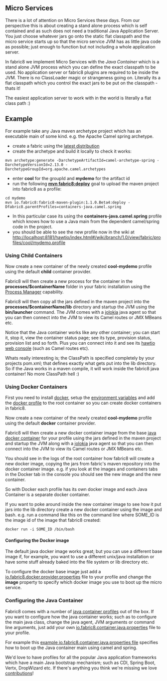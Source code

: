 ## Micro Services

There is a lot of attention on Micro Services these days. From our perspective this is about creating a stand alone process which is self contained and as such does not need a traditional Java Application Server. You just choose whatever jars go onto the static flat classpath and the micro service starts up so that the micro service JVM has as little java code as possible; just enough to function but not including a whole application server.

In fabric8 we implement Micro Services with the _Java Container_ which is a stand alone JVM process which you  can define the exact classpath to be used. No application server or fabric8 plugins are required to be inside the JVM. There is no ClassLoader magic or strangeness going on. Literally its a flat classpath which you control the exact jars to be put on the classpath - thats it!

The easiest application server to work with in the world is literally a flat class path :)

## Example

For example take any Java maven archetype project which has an executable main of some kind. e.g. the Apache Camel spring archetype.

* create a fabric using the [latest distribution](http://fabric8.io/#/site/book/doc/index.md?chapter=getStarted_md
)
* create the archetype and build it locally to check it works:

```
mvn archetype:generate -DarchetypeArtifactId=camel-archetype-spring -DarchetypeVersionId=2.13.0 -DarchetypeGroupId=org.apache.camel.archetypes
```

* enter **cool** for the groupId and **mydemo** for the artifact id
* run the following **[mvn fabric8:deploy](http://fabric8.io/#/site/book/doc/index.md?chapter=mavenPlugin_md)** goal to upload the maven project into fabric8 as a profile:

```
cd mydemo
mvn io.fabric8:fabric8-maven-plugin:1.1.0.Beta4:deploy -Dfabric8.parentProfiles=containers-java.camel.spring
```

* In this particular case its using the **containers-java.camel.spring** profile which knows how to use a Java main from the dependent camel/spring code in the project.
* you should be able to see the new profile now in the wiki at [http://localhost:8181/hawtio/index.html#/wiki/branch/1.0/view/fabric/profiles/cool/mydemo.profile](http://localhost:8181/hawtio/index.html#/wiki/branch/1.0/view/fabric/profiles/cool/mydemo.profile)


### Using Child Containers

Now create a new container of the newly created **cool-mydemo** profile using the default **child** container provider.

Fabric8 will then create a new process for the container in the **processes/$containerName** folder in your fabric installation using the [Process Manager](http://fabric8.io/#/site/book/doc/index.md?chapter=processManager_md) capability.

Fabric8 will then copy all the jars defined in the maven project into the **processes/$containerName/lib** directory and startup the JVM using the **bin/launcher** command. The JVM comes with a [jolokia](http://jolokia.org/) java agent so that you can then connect into the JVM to view its Camel routes or JMX MBeans etc.

Notice that the Java container works like any other container; you can start it, stop it, view the container status page; see its type, provision status, provision list and so forth. Plus you can connect into it and see its [hawtio web console](http://hawt.io/) (such as Camel routes etc).

Whats really interesting is; the ClassPath is specified completely by your projects pom.xml; that defines exactly what gets put into the lib directory. So if the Java works in a maven compile, it will work inside the fabric8 java container! No more ClassPath hell :)

### Using Docker Containers

First you need to install [docker](https://www.docker.io/gettingstarted/#h_installation), setup the [environment variables](http://fabric8.io/#/site/book/doc/index.md?chapter=docker_md) and add the [docker profile](http://fabric8.io/#/site/book/doc/index.md?chapter=docker_md) to the root container so you can create docker containers in fabric8.

Now create a new container of the newly created **cool-mydemo** profile using the default **docker** container provider.

Fabric8 will then create a new docker container image from the base [java docker container](https://github.com/fabric8io/fabric8-java-docker) for your profile using the jars defined in the maven project and startup the JVM along with a [jolokia](http://jolokia.org/) java agent so that you can then connect into the JVM to view its Camel routes or JMX MBeans etc.

You should see in the logs of the root container how fabric8 will create a new docker image, copying the jars from fabric's maven repository into the docker container image. e.g. if you look at the images and containers tabs in the Docker tab in the console you should see the new image and the new container.

So with Docker each profile has its own docker image and each Java Container is a separate docker container.

If you want to poke around inside the new container image to see how it put jars into the lib directory create a new docker container using the image and bash. e.g. run a command like this on the command line where SOME_ID is the image id of the image that fabric8 created:

    docker run -i SOME_ID /bin/bash

#### Configuring the Docker image

The default java docker image works great; but you can use a different base image if, for example, you want to use a different unix/java installation or have some stuff already baked into the file system or lib directory etc.

To configure the docker base image just add a [io.fabric8.docker.provider.properties](https://github.com/fabric8io/fabric8/blob/master/fabric/fabric8-karaf/src/main/resources/distro/fabric/import/fabric/profiles/containers/java.profile/io.fabric8.docker.provider.properties#L17) file to your profile and change the **image** property to specify which docker image you use to boot up the micro service.

### Configuring the Java Container

Fabric8 comes with a number of [java container profiles](https://github.com/fabric8io/fabric8/tree/master/fabric/fabric8-karaf/src/main/resources/distro/fabric/import/fabric/profiles/containers) out of the box. If you want to configure how the java container works; such as to configure the main java class, change the java agent, JVM arguments or command line arguments, just add your own [io.fabric8.container.java.properties](https://github.com/fabric8io/fabric8/blob/master/fabric/fabric8-karaf/src/main/resources/distro/fabric/import/fabric/profiles/containers/java.camel.spring.profile/io.fabric8.container.java.properties) file to your profile.

For example this [example io.fabric8.container.java.properties file](https://github.com/fabric8io/fabric8/blob/master/fabric/fabric8-karaf/src/main/resources/distro/fabric/import/fabric/profiles/containers/java.camel.spring.profile/io.fabric8.container.java.properties) specifies how to boot up the Java container main using camel and spring.

We'd love to have profiles for all the popular Java application frameworks which have a main Java bootstrap mechanism; such as CDI, Spring Boot, Vertx, DropWizard etc. If there's anything you think we're missing we love [contributions](http://fabric8.io/#/site/Contributing.md)!
